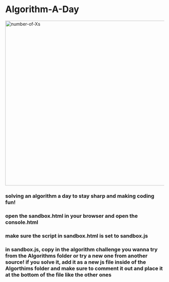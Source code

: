 # Algorithm-A-Day

<img width="521" alt="number-of-Xs" src="https://user-images.githubusercontent.com/83307023/139733049-eb55f962-b591-43df-8e8d-874c4d4afb89.png">

### solving an algorithm a day to stay sharp and making coding fun!

### open the sandbox.html in your browser and open the console.html
### make sure the script in sandbox.html is set to sandbox.js 
### in sandbox.js, copy in the algorithm challenge you wanna try from the Algorithms folder or try a new one from another source! if you solve it, add it as a new js file inside of the Algorthims folder and make sure to comment it out and place it at the bottom of the file like the other ones
